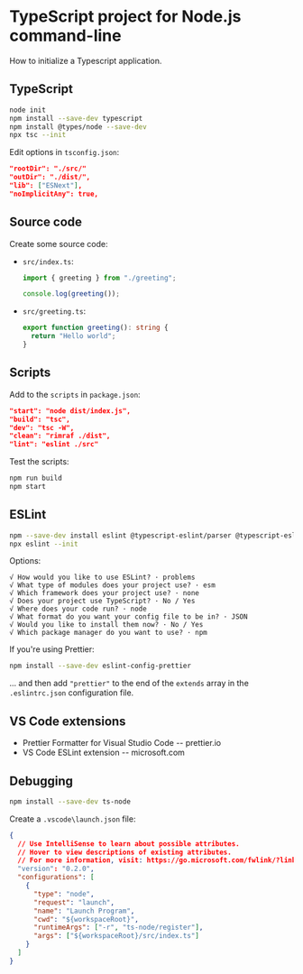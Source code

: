 # TypeScript project for Node.js command-line

How to initialize a Typescript application.

## TypeScript

```bash
node init
npm install --save-dev typescript
npm install @types/node --save-dev
npx tsc --init
```

Edit options in `tsconfig.json`:

```json
"rootDir": "./src/"
"outDir": "./dist/",
"lib": ["ESNext"],
"noImplicitAny": true,
```

## Source code

Create some source code:

- `src/index.ts`:

  ```ts
  import { greeting } from "./greeting";

  console.log(greeting());
  ```

- `src/greeting.ts`:

  ```ts
  export function greeting(): string {
    return "Hello world";
  }
  ```

## Scripts

Add to the `scripts` in `package.json`:

```json
"start": "node dist/index.js",
"build": "tsc",
"dev": "tsc -W",
"clean": "rimraf ./dist",
"lint": "eslint ./src"
```

Test the scripts:

```bash
npm run build
npm start
```

## ESLint

```bash
npm --save-dev install eslint @typescript-eslint/parser @typescript-eslint/eslint-plugin
npx eslint --init
```

Options:

```
√ How would you like to use ESLint? · problems
√ What type of modules does your project use? · esm
√ Which framework does your project use? · none
√ Does your project use TypeScript? · No / Yes
√ Where does your code run? · node
√ What format do you want your config file to be in? · JSON
√ Would you like to install them now? · No / Yes
√ Which package manager do you want to use? · npm
```

If you're using Prettier:

```bash
npm install --save-dev eslint-config-prettier
```

... and then add `"prettier"` to the end of the `extends` array in the `.eslintrc.json` configuration file.

## VS Code extensions

- Prettier Formatter for Visual Studio Code -- prettier.io
- VS Code ESLint extension -- microsoft.com

## Debugging

```bash
npm install --save-dev ts-node
```

Create a `.vscode\launch.json` file:

```json
{
  // Use IntelliSense to learn about possible attributes.
  // Hover to view descriptions of existing attributes.
  // For more information, visit: https://go.microsoft.com/fwlink/?linkid=830387
  "version": "0.2.0",
  "configurations": [
    {
      "type": "node",
      "request": "launch",
      "name": "Launch Program",
      "cwd": "${workspaceRoot}",
      "runtimeArgs": ["-r", "ts-node/register"],
      "args": ["${workspaceRoot}/src/index.ts"]
    }
  ]
}
```
